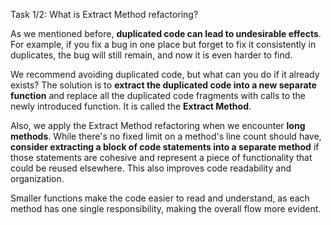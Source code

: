 Task 1/2: What is Extract Method refactoring?

As we mentioned before, **duplicated code can lead to undesirable effects**. For example, if you fix a bug in one place
but forget to fix it consistently in duplicates,
the bug will still remain, and now it is even harder to find.

We recommend avoiding duplicated code, but what can you do if it already exists?
The solution is to **extract the duplicated code into a new separate function** and replace all the duplicated code fragments
with calls to the newly introduced function.
It is called the **Extract Method**.

Also, we apply the Extract Method refactoring when we encounter **long methods**.
While there's no fixed limit on a method's line count should have, **consider extracting
a block of code statements into a separate method** if those statements are cohesive
and represent a piece of functionality that could be reused elsewhere.
This also improves code readability and organization.

Smaller functions make the code easier to read and understand, as each method has one single responsibility,
making the overall flow more evident.

